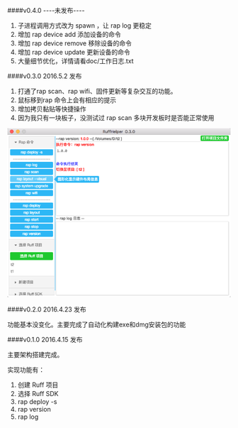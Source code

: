 ####v0.4.0
----未发布----

1. 子进程调用方式改为 spawn ，让 rap log 更稳定
2. 增加 rap device add 添加设备的命令
3. 增加 rap device remove 移除设备的命令
4. 增加 rap device update 更新设备的命令
99. 大量细节优化，详情请看doc/工作日志.txt

####v0.3.0
2016.5.2 发布

1. 打通了rap scan、rap wifi、固件更新等复杂交互的功能。
2. 鼠标移到rap 命令上会有相应的提示
3. 增加拷贝黏贴等快捷操作
4. 因为我只有一块板子，没测试过 rap scan 多块开发板时是否能正常使用

![preview](./version/v0.3.0.png)

####v0.2.0
2016.4.23 发布

功能基本没变化。主要完成了自动化构建exe和dmg安装包的功能


####v0.1.0
2016.4.15 发布

主要架构搭建完成。

实现功能有：

1. 创建 Ruff 项目
2. 选择 Ruff SDK
3. rap deploy -s
4. rap version
5. rap log 
